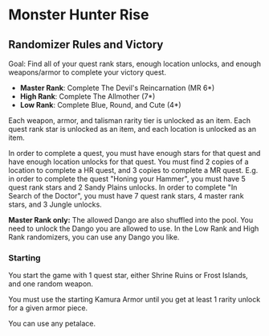 # Monster Hunter Rise

## Randomizer Rules and Victory

Goal: Find all of your quest rank stars, enough location unlocks, and enough weapons/armor to complete your victory quest.
- **Master Rank**: Complete The Devil's Reincarnation (MR 6*)
- **High Rank**: Complete The Allmother (7*)
- **Low Rank**: Complete Blue, Round, and Cute (4*)

Each weapon, armor, and talisman rarity tier is unlocked as an item. Each quest rank star is unlocked as an item, and each location is unlocked as an item.

In order to complete a quest, you must have enough stars for that quest and have enough location unlocks for that quest. You must find 2 copies of a location to complete a HR quest, and 3 copies to complete a MR quest. E.g. in order to complete the quest "Honing your Hammer", you must have 5 quest rank stars and 2 Sandy Plains unlocks. In order to complete "In Search of the Doctor", you must have 7 quest rank stars, 4 master rank stars, and 3 Jungle unlocks. 

**Master Rank only:** The allowed Dango are also shuffled into the pool. You need to unlock the Dango you are allowed to use. In the Low Rank and High Rank randomizers, you can use any Dango you like.

### Starting

You start the game with 1 quest star, either Shrine Ruins or Frost Islands, and one random weapon.

You must use the starting Kamura Armor until you get at least 1 rarity unlock for a given armor piece.

You can use any petalace.
